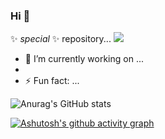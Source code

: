 ### Hi  👋

 ✨ _special_ ✨ repository...
<picture>
  <source media="(prefers-color-scheme: dark)" srcset="https://github-readme-stats-one-bice.vercel.app/api?username=yujincheng08&show_icons=true&theme=onedark&role=OWNER,ORGANIZATION_MEMBER,COLLABORATOR">
  <img src="https://github-readme-stats-one-bice.vercel.app/api?username=yujincheng08&show_icons=true&role=OWNER,ORGANIZATION_MEMBER,COLLABORATOR">
</picture>



- 🔭 I’m currently working on ...
-
- ⚡ Fun fact: ...

![Anurag's GitHub stats](https://github-readme-stats.vercel.app/apiJamshdbek=anuraghazra&show_icons=true&theme=radical)


[![Ashutosh's github activity graph](https://activity-graph.herokuapp.com/graph?username=Ashutosh00710&theme=dracula)](https://github.com/ashutosh00710/github-readme-activity-graph)
